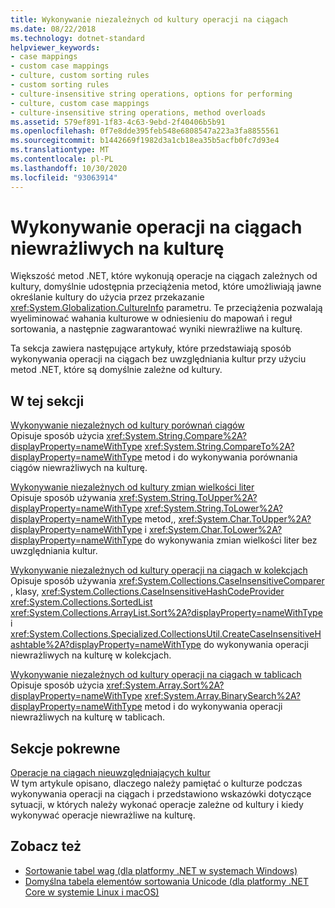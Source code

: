 ```yaml
---
title: Wykonywanie niezależnych od kultury operacji na ciągach
ms.date: 08/22/2018
ms.technology: dotnet-standard
helpviewer_keywords:
- case mappings
- custom case mappings
- culture, custom sorting rules
- custom sorting rules
- culture-insensitive string operations, options for performing
- culture, custom case mappings
- culture-insensitive string operations, method overloads
ms.assetid: 579ef891-1f83-4c63-9ebd-2f40406b5b91
ms.openlocfilehash: 0f7e8dde395feb548e6808547a223a3fa8855561
ms.sourcegitcommit: b1442669f1982d3a1cb18ea35b5acfb0fc7d93e4
ms.translationtype: MT
ms.contentlocale: pl-PL
ms.lasthandoff: 10/30/2020
ms.locfileid: "93063914"
---
```

# <a name="performing-culture-insensitive-string-operations"></a>Wykonywanie operacji na ciągach niewrażliwych na kulturę

Większość metod .NET, które wykonują operacje na ciągach zależnych od kultury, domyślnie udostępnia przeciążenia metod, które umożliwiają jawne określanie kultury do użycia przez przekazanie <xref:System.Globalization.CultureInfo> parametru. Te przeciążenia pozwalają wyeliminować wahania kulturowe w odniesieniu do mapowań i reguł sortowania, a następnie zagwarantować wyniki niewrażliwe na kulturę.  
  
 Ta sekcja zawiera następujące artykuły, które przedstawiają sposób wykonywania operacji na ciągach bez uwzględniania kultur przy użyciu metod .NET, które są domyślnie zależne od kultury.  
  
## <a name="in-this-section"></a>W tej sekcji  
 [Wykonywanie niezależnych od kultury porównań ciągów](performing-culture-insensitive-string-comparisons.md)  
 Opisuje sposób użycia <xref:System.String.Compare%2A?displayProperty=nameWithType> <xref:System.String.CompareTo%2A?displayProperty=nameWithType> metod i do wykonywania porównania ciągów niewrażliwych na kulturę.  
  
 [Wykonywanie niezależnych od kultury zmian wielkości liter](performing-culture-insensitive-case-changes.md)  
 Opisuje sposób używania <xref:System.String.ToUpper%2A?displayProperty=nameWithType> <xref:System.String.ToLower%2A?displayProperty=nameWithType> metod,, <xref:System.Char.ToUpper%2A?displayProperty=nameWithType> i <xref:System.Char.ToLower%2A?displayProperty=nameWithType> do wykonywania zmian wielkości liter bez uwzględniania kultur.  
  
 [Wykonywanie niezależnych od kultury operacji na ciągach w kolekcjach](performing-culture-insensitive-string-operations-in-collections.md)  
 Opisuje sposób używania <xref:System.Collections.CaseInsensitiveComparer> , klasy, <xref:System.Collections.CaseInsensitiveHashCodeProvider> <xref:System.Collections.SortedList> <xref:System.Collections.ArrayList.Sort%2A?displayProperty=nameWithType> i <xref:System.Collections.Specialized.CollectionsUtil.CreateCaseInsensitiveHashtable%2A?displayProperty=nameWithType> do wykonywania operacji niewrażliwych na kulturę w kolekcjach.  
  
 [Wykonywanie niezależnych od kultury operacji na ciągach w tablicach](performing-culture-insensitive-string-operations-in-arrays.md)  
 Opisuje sposób użycia <xref:System.Array.Sort%2A?displayProperty=nameWithType> <xref:System.Array.BinarySearch%2A?displayProperty=nameWithType> metod i do wykonywania operacji niewrażliwych na kulturę w tablicach.  
  
## <a name="related-sections"></a>Sekcje pokrewne  
 [Operacje na ciągach nieuwzględniających kultur](culture-insensitive-string-operations.md)  
 W tym artykule opisano, dlaczego należy pamiętać o kulturze podczas wykonywania operacji na ciągach i przedstawiono wskazówki dotyczące sytuacji, w których należy wykonać operacje zależne od kultury i kiedy wykonywać operacje niewrażliwe na kulturę.

## <a name="see-also"></a>Zobacz też

- [Sortowanie tabel wag (dla platformy .NET w systemach Windows)](https://www.microsoft.com/download/details.aspx?id=10921)
- [Domyślna tabela elementów sortowania Unicode (dla platformy .NET Core w systemie Linux i macOS)](https://www.unicode.org/Public/UCA/latest/allkeys.txt)
